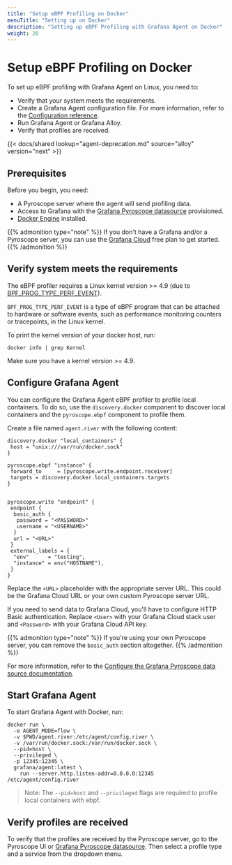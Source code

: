 ```yaml
---
title: "Setup eBPF Profiling on Docker"
menuTitle: "Setting up on Docker"
description: "Setting up eBPF Profiling with Grafana Agent on Docker"
weight: 20
---
```


# Setup eBPF Profiling on Docker

To set up eBPF profiling with Grafana Agent on Linux, you need to:

- Verify that your system meets the requirements.
- Create a Grafana Agent configuration file. For more information, refer to the [Configuration reference][config-reference].
- Run Grafana Agent or Grafana Alloy.
- Verify that profiles are received.

{{< docs/shared lookup="agent-deprecation.md" source="alloy" version="next" >}}

## Prerequisites

Before you begin, you need:

- A Pyroscope server where the agent will send profiling data.
- Access to Grafana with the [Grafana Pyroscope datasource][pyroscope-ds] provisioned.
- [Docker Engine](https://docs.docker.com/engine/install/) installed.

{{% admonition type="note" %}}
If you don't have a Grafana and/or a Pyroscope server, you can use the [Grafana Cloud][gcloud] free plan to get started.
{{% /admonition %}}

## Verify system meets the requirements

The eBPF profiler requires a Linux kernel version >= 4.9 (due to [BPF_PROG_TYPE_PERF_EVENT](https://lkml.org/lkml/2016/9/1/831)).

`BPF_PROG_TYPE_PERF_EVENT` is a type of eBPF program that can be attached to hardware or software events, such as performance monitoring counters or tracepoints, in the Linux kernel.

To print the kernel version of your docker host, run:

```shell
docker info | grep Kernel
```

Make sure you have a kernel version >= 4.9.

## Configure Grafana Agent

You can configure the Grafana Agent eBPF profiler to profile local containers.
To do so, use the `discovery.docker` component to discover local containers and the `pyroscope.ebpf` component to profile them.

Create a file named `agent.river` with the following content:

```river
discovery.docker "local_containers" {
 host = "unix:///var/run/docker.sock"
}

pyroscope.ebpf "instance" {
 forward_to     = [pyroscope.write.endpoint.receiver]
 targets = discovery.docker.local_containers.targets
}


pyroscope.write "endpoint" {
 endpoint {
  basic_auth {
   password = "<PASSWORD>"
   username = "<USERNAME>"
  }
  url = "<URL>"
 }
 external_labels = {
  "env"      = "testing",
  "instance" = env("HOSTNAME"),
 }
}
```

Replace the `<URL>` placeholder with the appropriate server URL. This could be the Grafana Cloud URL or your own custom Pyroscope server URL.

If you need to send data to Grafana Cloud, you'll have to configure HTTP Basic authentication. Replace `<User>` with your Grafana Cloud stack user and `<Password>` with your Grafana Cloud API key.

{{% admonition type="note" %}}
If you're using your own Pyroscope server, you can remove the `basic_auth` section altogether.
{{% /admonition %}}

For more information, refer to the [Configure the Grafana Pyroscope data source documentation](/docs/grafana-cloud/connect-externally-hosted/data-sources/pyroscope/configure-pyroscope-data-source/).

## Start Grafana Agent

To start Grafana Agent with Docker, run:

```shell
docker run \
  -e AGENT_MODE=flow \
  -v $PWD/agent.river:/etc/agent/config.river \
  -v /var/run/docker.sock:/var/run/docker.sock \
  --pid=host \
  --privileged \
  -p 12345:12345 \
  grafana/agent:latest \
    run --server.http.listen-addr=0.0.0.0:12345 /etc/agent/config.river
```

> Note: The `--pid=host` and `--privileged` flags are required to profile local containers with ebpf.

## Verify profiles are received

To verify that the profiles are received by the Pyroscope server, go to the Pyroscope UI or [Grafana Pyroscope datasource][pyroscope-ds]. Then select a profile type and a service from the dropdown menu.

[pyroscope-ds]: /docs/grafana/latest/datasources/grafana-pyroscope/
[config-reference]: ../configuration/
[gcloud]: /products/cloud/
